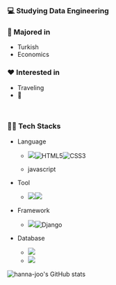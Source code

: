 ### :computer: Studying Data Engineering

### :pencil: Majored in
+ Turkish
+ Economics

### :heart: Interested in
+ Traveling
+ :musical_note:


​	
### 🧑‍💻 Tech Stacks

- Language
  - <img src="https://img.shields.io/badge/Python-3766AB.svg?style=flat&logo=Python&logoColor=white"/></a><img alt="HTML5" src ="https://img.shields.io/badge/HTML5-E34F26.svg?&style=flat&logo=HTML5&logoColor=white"/></a><img alt="CSS3" src ="https://img.shields.io/badge/CSS3-1572B6?&style=flat&logo=CSS3&logoColor=white"/></a>
  
  - javascript
  
- Tool
  - <img src="https://img.shields.io/badge/Jupyter Notebook-F37626?style=flat&logo=jupyter&logoColor=white"/></a><img src="https://img.shields.io/badge/Visual Studio Code-007ACC.svg?style=flat&logo=Visual Studio Code&logoColor=white"/>
  
- Framework
  - <img src="https://img.shields.io/badge/.NET-512BD4?style=flat&logo=dotnet&logoColor=white"/></a><img alt="Django" src ="https://img.shields.io/badge/Django-092E20.svg?&style=flat&logo=Django&logoColor=white"/>
  
- Database
  - <img src="https://img.shields.io/badge/MySQL-4479A1?style=flat&logo=mysql&logoColor=white"/></a>
  - <img src="https://img.shields.io/badge/MongoDB-4479A1?style=flat&logo=mongo&logoColor=white"/></a>
  
    

![hanna-joo's GitHub stats](https://github-readme-stats.vercel.app/api?username=hanna-joo&show_icons=true&theme=buefy)
